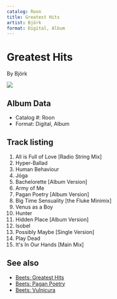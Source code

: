 ```yaml
---
catalog: Roon
title: Greatest Hits
artist: Björk
format: Digital, Album
---
```


# Greatest Hits

By Björk

![](../../assets/albumcovers/Björk-Greatest_Hits.png)

## Album Data

- Catalog #: Roon
- Format: Digital, Album


## Track listing


1. All is Full of Love [Radio String Mix]
2. Hyper-Ballad
3. Human Behaviour
4. Jóga
5. Bachelorette [Album Version]
6. Army of Me
7. Pagan Poetry [Album Version]
8. Big Time Sensuality [the Fluke Minimix]
9. Venus as a Boy
10. Hunter
11. Hidden Place [Album Version]
12. Isobel
13. Possibly Maybe [Single Version]
14. Play Dead
15. It's In Our Hands [Main Mix]


## See also

- [Beets: Greatest Hits](../../Beets/Björk/Greatest_Hits.md)
- [Beets: Pagan Poetry](../../Beets/Björk/Pagan_Poetry.md)
- [Beets: Vulnicura](../../Beets/Björk/Vulnicura.md)
